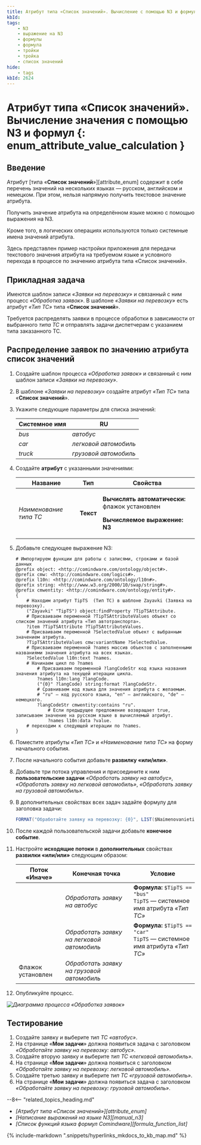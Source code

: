 ```yaml
---
title: Атрибут типа «Список значений». Вычисление с помощью N3 и формул
kbId:
tags:
    - N3
    - выражение на N3
    - формулы
    - формула
    - тройки
    - тройка
    - список значений
hide:
    - tags
kbId: 2624
---
```


# Атрибут типа «Список значений». Вычисление значения с помощью N3 и формул {: enum_attribute_value_calculation }

## Введение

Атрибут [типа «**Список значений**»][attribute_enum] содержит в себе перечень значений на нескольких языках — русском, английском и немецком. При этом, нельзя напрямую получить текстовое значение атрибута.

Получить значение атрибута на определённом языке можно с помощью выражения на N3.

Кроме того, в логических операциях используются только системные имена значений атрибута.

Здесь представлен пример настройки приложения для передачи текстового значения атрибута на требуемом языке и условного перехода в процессе по значению атрибута типа «Список значений».

## Прикладная задача

Имеются шаблон записи _«Заявки на перевозку»_ и связанный с ним процесс _«Обработка заявок»_.
В шаблоне _«Заявки на перевозку»_ есть атрибут _«Тип ТС»_ типа «**Список значений**».

Требуется распределять заявки в процессе обработки в зависимости от выбранного _типа ТС_ и отправлять задачи диспетчерам с указанием типа заказанного ТС.

## Распределение заявок по значению атрибута список значений

1. Создайте шаблон процесса _«Обработка заявок»_ и связанный с ним шаблон записи _«Заявки на перевозку»_.
2. В шаблоне _«Заявки на перевозку»_ создайте атрибут _«Тип ТС»_ типа «**Список значений**».
3. Укажите следующие параметры для списка значений:

    | Системное имя |  RU                    |
    | ------------- |  --------------------- |
    | _bus_         |  _автобус_             |
    | _car_         |  _легковой автомобиль_ |
    | _truck_       |  _грузовой автомобиль_ |

3. Создайте **атрибут** с указанными значениями:

    | Название               | Тип       | Свойства                                                                        |
    | ---------------------- | --------- | ------------------------------------------------------------------------------- |
    | _Наименование типа ТС_ | **Текст** | <p>**Вычислять автоматически:** флажок установлен</p><p>**Вычисляемое выражение: N3**</p> |

4. Добавьте следующее выражение N3:

    ``` turtle
    # Импортируем функции для работы с записями, строками и базой данных
    @prefix object: <http://comindware.com/ontology/object#>.
    @prefix cmw: <http://comindware.com/logics#>.
    @prefix l10n: <http://comindware.com/ontology/l10n#>.
    @prefix string: <http://www.w3.org/2000/10/swap/string#>.
    @prefix cmwentity: <http://comindware.com/ontology/entity#>.
    {
        # Находим атрибут TipTS  (Тип ТС) в шаблоне Zayavki (Заявка на перевозку).
        ("Zayavki" "TipTS") object:findProperty ?TipTSAttribute.
        # Присваиваем переменной ?TipTSAttributeValues объект со списком значений атрибута «Тип автотранспорта».
        ?item ?TipTSAttribute ?TipTSAttributeValues.
        # Присваиваем переменной ?SelectedValue объект с выбранным значением атрибута.
        ?TipTSAttributeValues cmw:variantName ?SelectedValue.
        # Присваиваем переменной ?names массив объектов с заполненными названиями значения атрибута на всех языках.
        ?SelectedValue l10n:text ?names.
        # Начинаем цикл по ?names
            # Присваиваем переменной ?langCodeStr код языка названия значения атрибута на текущей итерации цикла.
            ?names l10n:lang ?langCode.
            ("{0}" ?langCode) string:format ?langCodeStr.
            # Сравниваем код языка для значения атрибута с желаемым.
            # "ru" — код русского языка, "en" — английского, "de" — немецкого.
            ?langCodeStr cmwentity:contains "ru".
                # Если предыдущее предложение возвращает true, записываем значение на русском языке в вычисляемый атрибут.     
                ?names l10n:data ?value.
        # переходим к следующей итерации по ?names.
    }
    ```

5. Поместите атрибуты _«Тип ТС»_ и _«Наименование типа ТС»_ на форму начального события.
6. После начального события добавьте **развилку «или/или»**.
7. Добавьте три потока управления и присоедините к ним **пользовательские задачи** _«Обработать заявку на автобус»_, _«Обработать заявку на легковой автомобиль»_, _«Обработать заявку на грузовой автомобиль»_.
8. В дополнительных свойствах всех задач задайте формулу для заголовка задачи:

    ``` csharp
    FORMAT("Обработайте заявку на перевозку: {0}", LIST($NaimenovanietipaTS))
    ```

9. После каждой пользовательской задачи добавьте **конечное событие**.
10. Настройте **исходящие потоки** в **дополнительных** свойствах **развилки «или/или»** следующим образом:

    | Поток «Иначе»     | Конечная точка                             | Условие                                                                       |
    | ----------------- | ------------------------------------------ | ----------------------------------------------------------------------------- |
    |                   | _Обработать заявку на автобус_             | **Формула:** `$TipTS == "bus"`<br>`TipTS` — системное имя атрибута _«Тип ТС»_ |
    |                   | _Обработать заявку на легковой автомобиль_  | **Формула:** `$TipTS == "car"`<br>`TipTS` — системное имя атрибута _«Тип ТС»_ |
    | Флажок установлен | _Обработать заявку на грузовой автомобиль_ |             |

11. Опубликуйте процесс.

_![Диаграмма процесса «Обработка заявок»](enum_attribute_value_calculation_diagram.png)_

## Тестирование

1. Создайте заявку и выберите _тип ТС_ _«автобус»_.
2. На странице «**Мои задачи**» должна появиться задача с заголовком _«Обработайте заявку на перевозку: автобус»_.
3. Создайте вторую заявку и выберите _тип ТС_ _«легковой автомобиль»_.
4. На странице «**Мои задачи**» должна появиться с заголовком _«Обработайте заявку на перевозку: легковой автомобиль»_.
5. Создайте третью заявку и выберите _тип ТС_ _«грузовой автомобиль»_.
6. На странице «**Мои задачи**» должна появиться задача с заголовком _«Обработайте заявку на перевозку: грузовой автомобиль»_.

<div class="relatedTopics" markdown="block">

--8<-- "related_topics_heading.md"

- _[Атрибут типа «Список значений»][attribute_enum]_
- _[Написание выражений на языке N3][manual_n3]_
- _[Список функций языка формул Comindware][formula_function_list]_

</div>

{%
include-markdown ".snippets/hyperlinks_mkdocs_to_kb_map.md"
%}

